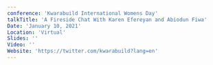 ```yaml
---
conference: 'Kwarabuild International Womens Day'
talkTitle: 'A Fireside Chat With Karen Efereyan and Abiodun Fiwa'
Date: 'January 10, 2021'
Location: 'Virtual'
Slides: ''
Video: ''
Website: 'https://twitter.com/kwarabuild?lang=en'
---
```

